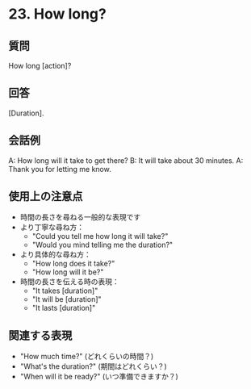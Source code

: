 # 23. How long?

## 質問
How long [action]?

## 回答
[Duration].

## 会話例
A: How long will it take to get there?
B: It will take about 30 minutes.
A: Thank you for letting me know.

## 使用上の注意点
- 時間の長さを尋ねる一般的な表現です
- より丁寧な尋ね方：
  - "Could you tell me how long it will take?"
  - "Would you mind telling me the duration?"
- より具体的な尋ね方：
  - "How long does it take?"
  - "How long will it be?"
- 時間の長さを伝える時の表現：
  - "It takes [duration]"
  - "It will be [duration]"
  - "It lasts [duration]"

## 関連する表現
- "How much time?" (どれくらいの時間？)
- "What's the duration?" (期間はどれくらい？)
- "When will it be ready?" (いつ準備できますか？) 